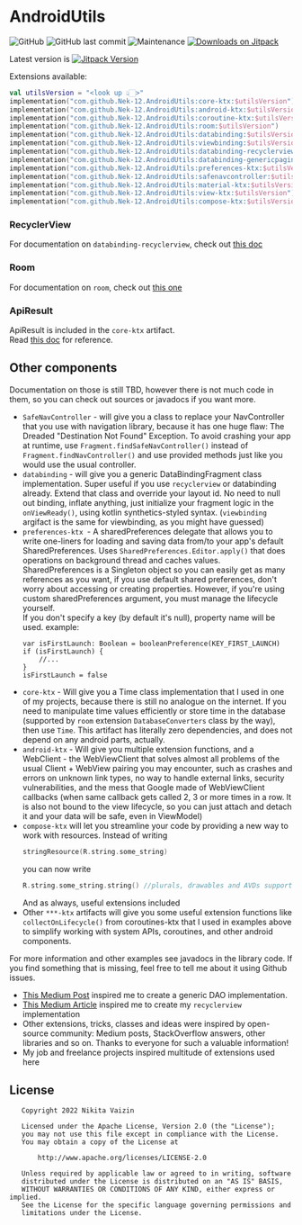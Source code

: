 # AndroidUtils
![GitHub](https://img.shields.io/github/license/Nek-12/AndroidUtils)
![GitHub last commit](https://img.shields.io/github/last-commit/Nek-12/AndroidUtils)
![Maintenance](https://img.shields.io/maintenance/yes/2022)
[![Downloads on Jitpack](https://jitpack.io/v/Nek-12/AndroidUtils/month.svg)](https://jitpack.io/#Nek-12/AndroidUtils.svg)

Latest version is  [![Jitpack Version](https://jitpack.io/v/Nek-12/AndroidUtils.svg)](https://jitpack.io/#Nek-12/AndroidUtils) 

Extensions available:
```kotlin
val utilsVersion = "<look up 👆🏻>"
implementation("com.github.Nek-12.AndroidUtils:core-ktx:$utilsVersion")
implementation("com.github.Nek-12.AndroidUtils:android-ktx:$utilsVersion")
implementation("com.github.Nek-12.AndroidUtils:coroutine-ktx:$utilsVersion")
implementation("com.github.Nek-12.AndroidUtils:room:$utilsVersion")
implementation("com.github.Nek-12.AndroidUtils:databinding:$utilsVersion")
implementation("com.github.Nek-12.AndroidUtils:viewbinding:$utilsVersion")
implementation("com.github.Nek-12.AndroidUtils:databinding-recyclerview:$utilsVersion")
implementation("com.github.Nek-12.AndroidUtils:databinding-genericpagingadapter:$utilsVersion")
implementation("com.github.Nek-12.AndroidUtils:preferences-ktx:$utilsVersion")
implementation("com.github.Nek-12.AndroidUtils:safenavcontroller:$utilsVersion")
implementation("com.github.Nek-12.AndroidUtils:material-ktx:$utilsVersion")
implementation("com.github.Nek-12.AndroidUtils:view-ktx:$utilsVersion")
implementation("com.github.Nek-12.AndroidUtils:compose-ktx:$utilsVersion")
```  

### RecyclerView
For documentation on `databinding-recyclerview`, check out [this doc](docs/databinding-recyclerview.md)

### Room
For documentation on `room`, check out [this one](docs/room.md)

### ApiResult
ApiResult is included in the `core-ktx` artifact.  
Read [this doc](docs/networking.md) for reference.

## Other components
Documentation on those is still TBD, however there is not much code in them, so you can check out sources or javadocs if you want more.

* `SafeNavController` - will give you a class to replace your NavController that you use with navigation library,
  because it has one huge flaw: The Dreaded "Destination Not Found" Exception. To avoid crashing your app at runtime,
  use `Fragment.findSafeNavController()` instead of `Fragment.findNavController()` and use provided methods just like
  you would use the usual controller.
* `databinding` - will give you a generic DataBindingFragment class implementation. Super useful if you use `recyclerview` or databinding already. Extend that     class and override your layout id. No need to null out binding, inflate anything, just initialize your fragment logic in the `onViewReady()`, using kotlin synthetics-styled syntax. (`viewbinding` argifact is the same for viewbinding, as you might have guessed)
* `preferences-ktx `- A sharedPreferences delegate that allows you to write one-liners for loading and saving data
 from/to your app's default SharedPreferences.
 Uses `SharedPreferences.Editor.apply()` that does operations on background thread and caches values.
 SharedPreferences is a Singleton object so you can easily get as many references as you want, if you use default shared preferences, don't worry about accessing   or creating properties.
 However, if you're using custom sharedPreferences argument, you must manage the lifecycle yourself.  
 If you don't specify a key (by default it's null), property name will be used.
 example:
     ```
     var isFirstLaunch: Boolean = booleanPreference(KEY_FIRST_LAUNCH)
     if (isFirstLaunch) {
         //...
     }
     isFirstLaunch = false
    ```
* `core-ktx` - Will give you a Time class implementation that I used in one of my projects, because there is still no
  analogue on the internet. If you need to manipulate time values efficiently or store time in the database (supported
  by `room` extension `DatabaseConverters` class by the way), then use `Time`. This artifact has literally zero
  dependencies, and does not depend on any android parts, actually.
* `android-ktx` - Will give you multiple extension functions, and a WebClient - the WebViewClient that solves almost all
  problems of the usual Client + WebView pairing you may encounter, such as crashes and errors on unknown link types, no
  way to handle external links, security vulnerabilities, and the mess that Google made of WebViewClient callbacks (when
  same callback gets called 2, 3 or more times in a row. It is also not bound to the view lifecycle, so you can just
  attach and detach it and your data will be safe, even in ViewModel)
* `compose-ktx` will let you streamline your code by providing a new way to work with resources. Instead of writing
  ```kotlin
  stringResource(R.string.some_string) 
  ```  
  you can now write
  ```kotlin
  R.string.some_string.string() //plurals, drawables and AVDs supported too
  ```
  And as always, useful extensions included
* Other `***-ktx` artifacts will give you some useful extension functions like `collectOnLifecycle()` from
  coroutines-ktx that I used in examples above to simplify working with system APIs, coroutines, and other android
  components.

For more information and other examples see javadocs in the library code.
If you find something that is missing, feel free to tell me about it using Github issues.

* [This Medium Post](https://medium.com/@berryhuang/android-room-generic-dao-27cfc21a4912) inspired me to create a generic DAO implementation.
* [This Medium Article](https://medium.com/android-news/using-databinding-like-a-pro-to-write-generic-recyclerview-adapter-f94cb39b65c4) inspired me to create my `recyclerview` implementation
* Other extensions, tricks, classes and ideas were inspired by open-source community: Medium posts, StackOverflow answers, other libraries and so on. Thanks to everyone for such a valuable information!
* My job and freelance projects inspired multitude of extensions used here

## License
```
   Copyright 2022 Nikita Vaizin

   Licensed under the Apache License, Version 2.0 (the "License");
   you may not use this file except in compliance with the License.
   You may obtain a copy of the License at

       http://www.apache.org/licenses/LICENSE-2.0

   Unless required by applicable law or agreed to in writing, software
   distributed under the License is distributed on an "AS IS" BASIS,
   WITHOUT WARRANTIES OR CONDITIONS OF ANY KIND, either express or implied.
   See the License for the specific language governing permissions and
   limitations under the License.

```
